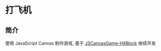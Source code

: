 # 打飞机

## 简介

使用 JavaScript Canvas 制作游戏, 基于 [JSCanvasGame-HitBlock](https://github.com/Zeng-Tao/JSCanvasGame-HitBlock) 继续开发

